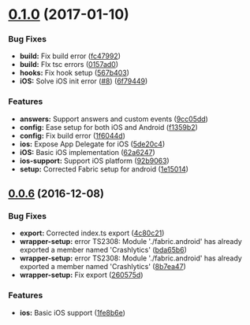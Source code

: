 <a name="0.1.0"></a>
# [0.1.0](https://github.com/hypery2k/nativescript-fabric/compare/v0.0.6...v0.1.0) (2017-01-10)


### Bug Fixes

* **build:** Fix build error ([fc47992](https://github.com/hypery2k/nativescript-fabric/commit/fc47992))
* **build:** FIx tsc errors ([0157ad0](https://github.com/hypery2k/nativescript-fabric/commit/0157ad0))
* **hooks:** Fix hook setup ([567b403](https://github.com/hypery2k/nativescript-fabric/commit/567b403))
* **iOS:** Solve iOS init error ([#8](https://github.com/hypery2k/nativescript-fabric/issues/8)) ([6f79449](https://github.com/hypery2k/nativescript-fabric/commit/6f79449))


### Features

* **answers:** Support answers and custom events ([9cc05dd](https://github.com/hypery2k/nativescript-fabric/commit/9cc05dd))
* **config:** Ease setup for both iOS and Android ([f1359b2](https://github.com/hypery2k/nativescript-fabric/commit/f1359b2))
* **config:** Fix build error ([1f6044d](https://github.com/hypery2k/nativescript-fabric/commit/1f6044d))
* **ios:** Expose App Delegate for iOS ([5de20c4](https://github.com/hypery2k/nativescript-fabric/commit/5de20c4))
* **iOS:** Basic iOS implementation ([62a6247](https://github.com/hypery2k/nativescript-fabric/commit/62a6247))
* **ios-support:** Support iOS platform ([92b9063](https://github.com/hypery2k/nativescript-fabric/commit/92b9063))
* **setup:** Corrected Fabric setup for android ([1e15014](https://github.com/hypery2k/nativescript-fabric/commit/1e15014))



<a name="0.0.6"></a>
## [0.0.6](https://github.com/hypery2k/nativescript-fabric/compare/1fe8b6e...v0.0.6) (2016-12-08)


### Bug Fixes

* **export:** Corrected index.ts export ([4c80c21](https://github.com/hypery2k/nativescript-fabric/commit/4c80c21))
* **wrapper-setup:** error TS2308: Module './fabric.android' has already exported a member named 'Crashlytics' ([bda65b6](https://github.com/hypery2k/nativescript-fabric/commit/bda65b6))
* **wrapper-setup:** error TS2308: Module './fabric.android' has already exported a member named 'Crashlytics' ([8b7ea47](https://github.com/hypery2k/nativescript-fabric/commit/8b7ea47))
* **wrapper-setup:** Fix export ([260575d](https://github.com/hypery2k/nativescript-fabric/commit/260575d))


### Features

* **ios:** Basic iOS support ([1fe8b6e](https://github.com/hypery2k/nativescript-fabric/commit/1fe8b6e))



